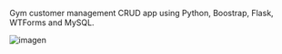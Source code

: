 Gym customer management CRUD app using Python, Boostrap, Flask, WTForms and MySQL.

![imagen](https://github.com/user-attachments/assets/822ace0e-ee20-4513-84fc-7789df34baa8)

